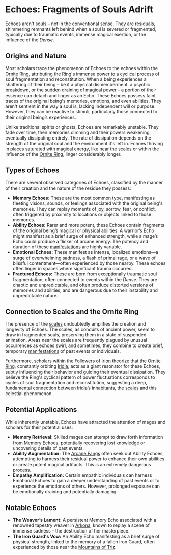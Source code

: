 # Echoes: Fragments of Souls Adrift

Echoes aren't souls – not in the conventional sense. They are residuals, shimmering remnants left behind when a soul is severed or fragmented, typically due to traumatic events, immense magical exertion, or the influence of the *Dense*.

## Origins and Nature

Most scholars trace the phenomenon of Echoes to the echoes within the [Ornite Ring](/geography/scale/ornite-ring.md), attributing the Ring's immense power to a cyclical process of soul fragmentation and reconstitution. When a being experiences a shattering of their being – be it a physical dismemberment, a psychic breakdown, or the sudden draining of magical power – a portion of their essence can detach and linger as an Echo. These Echoes possess faint traces of the original being's memories, emotions, and even abilities. They aren't sentient in the way a soul is, lacking independent will or purpose. However, they can be reactive to stimuli, particularly those connected to their original being’s experiences.

Unlike traditional spirits or ghosts, Echoes are remarkably unstable. They fade over time, their memories dimming and their powers weakening, eventually dissipating entirely. The rate of dissipation depends on the strength of the original soul and the environment it's left in. Echoes thriving in places saturated with magical energy, like near the [scales](/geography/landmark/scale.md) or within the influence of the [Ornite Ring](/geography/scale/ornite-ring.md), linger considerably longer.

## Types of Echoes

There are several observed categories of Echoes, classified by the manner of their creation and the nature of the residue they possess:

*   **Memory Echoes:** These are the most common type, manifesting as fleeting visions, sounds, or feelings associated with the original being's memories. They can replay moments of joy, sorrow, fear, or conflict, often triggered by proximity to locations or objects linked to those memories.
*   **Ability Echoes:** Rarer and more potent, these Echoes contain fragments of the original being’s magical or physical abilities. A warrior’s Echo might manifest as a brief surge of enhanced strength, while a mage’s Echo could produce a flicker of arcane energy. The potency and duration of these [manifestations](/structure/chronological/event/manifestation.md) are highly variable.
*   **Emotional Echoes:** These manifest as intense, localized emotions—a surge of overwhelming sadness, a flash of primal rage, or a wave of blissful contentment—often experienced by those nearby. These echoes often linger in spaces where significant trauma occurred.
*   **Fractured Echoes:** These are born from exceptionally traumatic soul fragmentation, often connected to events within the *Dense*. They are chaotic and unpredictable, and often produce distorted versions of memories and abilities, and are dangerous due to their instability and unpredictable nature.

## Connection to Scales and the Ornite Ring

The presence of the [scales](/geography/landmark/scale.md) undoubtedly amplifies the creation and longevity of Echoes. The scales, as conduits of ancient power, seem to draw in fragmented souls, preserving them in a state of suspended animation. Areas near the scales are frequently plagued by unusual occurrences as echoes swirl, and sometimes, they combine to create brief, temporary [manifestations](/structure/chronological/event/manifestation.md) of past events or individuals.

Furthermore, scholars within the Followers of [Irion](/being/deity/irion.md) theorize that the [Ornite Ring](/geography/scale/ornite-ring.md), constantly orbiting [Iridia](/geography/world/iridia.md), acts as a giant resonator for these Echoes, subtly influencing their behavior and guiding their eventual dissipation. They believe the Ring's cyclical pattern of power fluctuations corresponds to cycles of soul fragmentation and reconstitution, suggesting a deep, fundamental connection between Iridia’s inhabitants, the [scales](/geography/landmark/scale.md) and this celestial phenomenon.

## Potential Applications

While inherently unstable, Echoes have attracted the attention of mages and scholars for their potential uses:

*   **Memory Retrieval:** Skilled mages can attempt to draw forth information from Memory Echoes, potentially recovering lost knowledge or uncovering details of past events.
*   **Ability Augmentation:** The [Arcane Fangs](/structure/society/factions/arcane-fangs.md) often seek out Ability Echoes, attempting to harness their residual power to enhance their own abilities or create potent magical artifacts. This is an extremely dangerous process.
*   **Empathy Amplification:** Certain empathic individuals can harness Emotional Echoes to gain a deeper understanding of past events or to experience the emotions of others. However, prolonged exposure can be emotionally draining and potentially damaging.

## Notable Echoes

*   **The Weaver’s Lament:** A persistent Memory Echo associated with a renowned tapestry weaver in [Arkona](/generated/city/arkona.md), known to replay a scene of immense sadness – the destruction of her masterpiece.
*   **The Iron Guard's Vow:** An Ability Echo manifesting as a brief surge of physical strength, linked to the memory of a fallen Iron Guard, often experienced by those near the [Mountains of Triz](/geography/region/mountains-of-triz.md).

